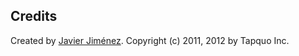 
## Credits
Created by [Javier Jiménez](http://twitter.com/soyjavi).
Copyright (c) 2011, 2012 by Tapquo Inc.
